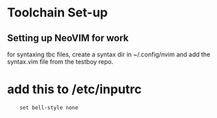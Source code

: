 # Toolchain Set-up
## Setting up NeoVIM for work
for syntaxing tbc files, create a syntax dir in ~/.config/nvim and add the syntax.vim file from the testboy repo.
# add this to /etc/inputrc
```# do not bell on tab-completion
    set bell-style none
```

